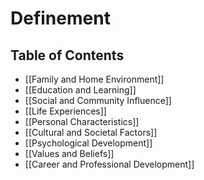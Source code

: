 # Definement

## Table of Contents

- [[Family and Home Environment]]
- [[Education and Learning]]
- [[Social and Community Influence]]
- [[Life Experiences]]
- [[Personal Characteristics]]
- [[Cultural and Societal Factors]]
- [[Psychological Development]]
- [[Values and Beliefs]]
- [[Career and Professional Development]]
